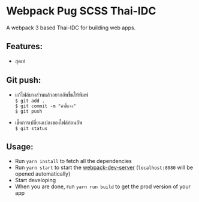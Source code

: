 # Webpack Pug SCSS Thai-IDC

A webpack 3 based Thai-IDC for building web apps.

## Features:
* สุดเท่ 

## Git push:
* แก้ไฟล์บางส่วนแล้วอยากอัพขึ้นให้พิมพ์   
``$ git add .``  
``$ git commit -m "คำชี้แจง"``  
``$ git push``  

* เช็คการเปลี่ยนแปลงของไฟล์ก่อนอัพ  
``$ git status``


## Usage:
* Run `yarn install` to fetch all the dependencies
* Run `yarn start` to start the [webpack-dev-server](https://github.com/webpack/webpack-dev-server) (`localhost:8080` will be opened automatically)
* Start developing
* When you are done, run `yarn run build` to get the prod version of your app



